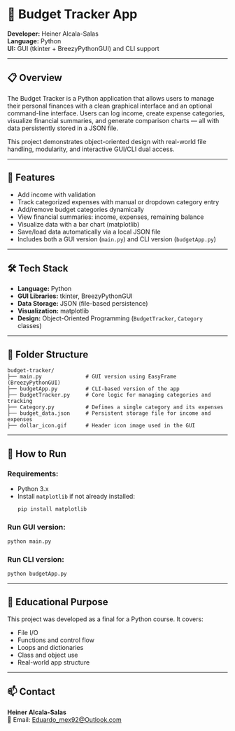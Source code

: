 # 💸 Budget Tracker App

**Developer:** Heiner Alcala-Salas  
**Language:** Python  
**UI:** GUI (tkinter + BreezyPythonGUI) and CLI support

---

## 📋 Overview

The Budget Tracker is a Python application that allows users to manage their personal finances with a clean graphical interface and an optional command-line interface. Users can log income, create expense categories, visualize financial summaries, and generate comparison charts — all with data persistently stored in a JSON file.

This project demonstrates object-oriented design with real-world file handling, modularity, and interactive GUI/CLI dual access.

---

## 🧩 Features

- Add income with validation
- Track categorized expenses with manual or dropdown category entry
- Add/remove budget categories dynamically
- View financial summaries: income, expenses, remaining balance
- Visualize data with a bar chart (matplotlib)
- Save/load data automatically via a local JSON file
- Includes both a GUI version (`main.py`) and CLI version (`budgetApp.py`)

---

## 🛠️ Tech Stack

- **Language:** Python
- **GUI Libraries:** tkinter, BreezyPythonGUI
- **Data Storage:** JSON (file-based persistence)
- **Visualization:** matplotlib
- **Design:** Object-Oriented Programming (`BudgetTracker`, `Category` classes)

---

## 📁 Folder Structure

```
budget-tracker/
├── main.py              # GUI version using EasyFrame (BreezyPythonGUI)
├── budgetApp.py         # CLI-based version of the app
├── BudgetTracker.py     # Core logic for managing categories and tracking
├── Category.py          # Defines a single category and its expenses
├── budget_data.json     # Persistent storage file for income and expenses
├── dollar_icon.gif      # Header icon image used in the GUI
```

---

## 🚀 How to Run

### Requirements:
- Python 3.x
- Install `matplotlib` if not already installed:
  ```bash
  pip install matplotlib
  ```

### Run GUI version:
```bash
python main.py
```

### Run CLI version:
```bash
python budgetApp.py
```

---

## 🌟 Educational Purpose

This project was developed as a final for a Python course. It covers:
- File I/O
- Functions and control flow
- Loops and dictionaries
- Class and object use
- Real-world app structure

---

## 📫 Contact

**Heiner Alcala-Salas**  
📧 Email: Eduardo_mex92@Outlook.com
